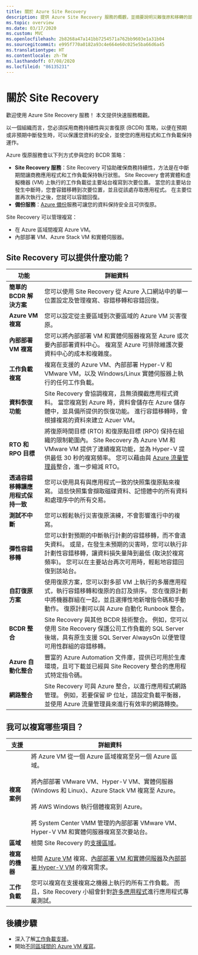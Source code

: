 ```yaml
---
title: 關於 Azure Site Recovery
description: 提供 Azure Site Recovery 服務的概觀，並摘要說明災難復原和移轉的部署案例。
ms.topic: overview
ms.date: 03/17/2020
ms.custom: MVC
ms.openlocfilehash: 2b8268a47a141bb7254571a762bb9603e1a31b04
ms.sourcegitcommit: e995f770a0182a93c4e664e60c025e5ba66d6a45
ms.translationtype: HT
ms.contentlocale: zh-TW
ms.lasthandoff: 07/08/2020
ms.locfileid: "86135231"
---
```

# <a name="about-site-recovery"></a>關於 Site Recovery

歡迎使用 Azure Site Recovery 服務！ 本文提供快速服務概觀。

以一個組織而言，您必須採用商務持續性與災害復原 (BCDR) 策略，以便在預期或非預期中斷發生時，可以保護您資料的安全，並使您的應用程式和工作負載保持運作。

Azure 復原服務會以下列方式參與您的 BCDR 策略：

- **Site Recovery 服務**：Site Recovery 可協助確保商務持續性，方法是在中斷期間讓商務應用程式和工作負載保持執行狀態。 Site Recovery 會將實體和虛擬機器 (VM) 上執行的工作負載從主要站台複寫到次要位置。 當您的主要站台發生中斷時，您會容錯移轉到次要位置，並且從該處存取應用程式。 在主要位置再次執行之後，您就可以容錯回復。
- **備份服務**：[Azure 備份](../backup/index.yml)服務可讓您的資料保持安全且可供復原。

Site Recovery 可以管理複寫：

- 在 Azure 區域間複寫 Azure VM。
- 內部部署 VM、Azure Stack VM 和實體伺服器。

## <a name="what-does-site-recovery-provide"></a>Site Recovery 可以提供什麼功能？

**功能** | **詳細資料**
--- | ---
**簡單的 BCDR 解決方案** | 您可以使用 Site Recovery 從 Azure 入口網站中的單一位置設定及管理複寫、容錯移轉和容錯回復。
**Azure VM 複寫** | 您可以設定從主要區域到次要區域的 Azure VM 災害復原。
**內部部署 VM 複寫** | 您可以將內部部署 VM 和實體伺服器複寫至 Azure 或次要內部部署資料中心。 複寫至 Azure 可排除維護次要資料中心的成本和複雜度。
**工作負載複寫** | 複寫在支援的 Azure VM、內部部署 Hyper-V 和VMware VM，以及 Windows/Linux 實體伺服器上執行的任何工作負載。
**資料恢復功能** | Site Recovery 會協調複寫，且無須攔截應用程式資料。 當您複寫到 Azure 時，資料會儲存在 Azure 儲存體中，並具備所提供的恢復功能。 進行容錯移轉時，會根據複寫的資料來建立 Azuer VM。
**RTO 和 RPO 目標** | 將復原時間目標 (RTO) 和復原點目標 (RPO) 保持在組織的限制範圍內。 Site Recovery 為 Azure VM 和 VMware VM 提供了連續複寫功能，並為 Hyper-V 提供最低 30 秒的複寫頻率。 您可以藉由與 [Azure 流量管理員](https://azure.microsoft.com/blog/reduce-rto-by-using-azure-traffic-manager-with-azure-site-recovery/)整合，進一步縮減 RTO。
**透過容錯移轉讓應用程式保持一致** | 您可以使用具有與應用程式一致的快照集復原點來複寫。 這些快照集會擷取磁碟資料、記憶體中的所有資料和處理序中的所有交易。
**測試不中斷** | 您可以輕鬆執行災害復原演練，不會影響進行中的複寫。
**彈性容錯移轉** | 您可以針對預期的中斷執行計劃的容錯移轉，而不會遺失資料。 或是，在發生未預期的災害時，您可以執行非計劃性容錯移轉，讓資料損失量降到最低 (取決於複寫頻率)。 您可以在主要站台再次可用時，輕鬆地容錯回復到該站台。
**自訂復原方案** | 使用復原方案，您可以對多部 VM 上執行的多層應用程式，執行容錯移轉和復原的自訂及排序。 您在復原計劃中將機器群組在一起，並且選擇性地新增指令碼和手動動作。 復原計劃可以與 Azure 自動化 Runbook 整合。
**BCDR 整合** | Site Recovery 與其他 BCDR 技術整合。 例如，您可以使用 Site Recovery 保護公司工作負載的 SQL Server 後端，具有原生支援 SQL Server AlwaysOn 以便管理可用性群組的容錯移轉。
**Azure 自動化整合** | 豐富的 Azure Automation 文件庫，提供已可用於生產環境，且可下載並已經與 Site Recovery 整合的應用程式特定指令碼。
**網路整合** | Site Recovery 可與 Azure 整合，以進行應用程式網路管理。 例如，若要保留 IP 位址，請設定負載平衡器，並使用 Azure 流量管理員來進行有效率的網路轉換。

## <a name="what-can-i-replicate"></a>我可以複寫哪些項目？

**支援** | **詳細資料**
--- | ---
**複寫案例** | 將 Azure VM 從一個 Azure 區域複寫至另一個 Azure 區域。<br/><br/>  將內部部署 VMware VM、Hyper-V VM、實體伺服器 (Windows 和 Linux)、Azure Stack VM 複寫至 Azure。<br/><br/> 將 AWS Windows 執行個體複寫到 Azure。<br/><br/> 將 System Center VMM 管理的內部部署 VMware VM、Hyper-V VM 和實體伺服器複寫至次要站台。
**區域** | 檢閱 Site Recovery 的[支援區域](https://azure.microsoft.com/regions/services/)。 |
**複寫的機器** | 檢閱 [Azure VM](azure-to-azure-support-matrix.md#replicated-machine-operating-systems) 複寫、[內部部署 VM 和實體伺服器](vmware-physical-azure-support-matrix.md#replicated-machines)及[內部部署 Hyper-V VM](hyper-v-azure-support-matrix.md#replicated-vms) 的複寫需求。
**工作負載** | 您可以複寫在支援複寫之機器上執行的所有工作負載。 而且，Site Recovery 小組會針對[許多應用程式](site-recovery-workload.md#workload-summary)進行應用程式專屬測試。

## <a name="next-steps"></a>後續步驟

- 深入了解[工作負載支援](site-recovery-workload.md)。
- 開始[不同區域間的 Azure VM 複寫](azure-to-azure-quickstart.md)。

